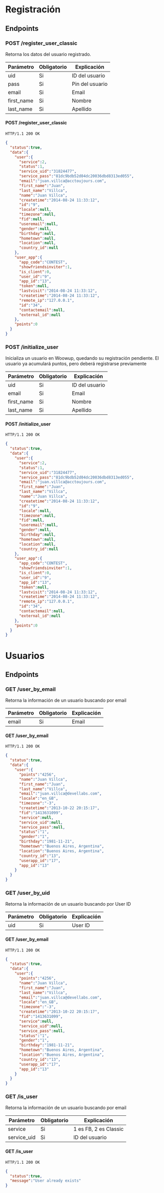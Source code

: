 Registración
======


Endpoints
---------

### POST /register_user_classic

Retorna los datos del usuario registrado.

| Parámetro      | Obligatorio | Explicación                                                                                      |
| ------ | ------ | ------ |
| uid | Si | ID del usuario |
| pass | Si | Pin del usuario |
| email | Si | Email |
| first_name | Si | Nombre |
| last_name | Si | Apellido |


#### POST /register_user_classic

`HTTP/1.1 200 OK`

```json
{
  "status":true,
  "data":{
    "user":{
      "service":2,
      "status":1,
      "service_uid":"31824477",
      "service_pass":"81dc9bdb52d04dc20036dbd8313ed055",
      "email":"juan.villca@acctoujours.com",
      "first_name":"Juan",
      "last_name":"Villca",
      "name":"Juan Villca",
      "createtime":"2014-08-24 11:33:12",
      "id":"9",
      "locale":null,
      "timezone":null,
      "fid":null,
      "useremail":null,
      "gender":null,
      "birthday":null,
      "hometown":null,
      "location":null,
      "country_id":null
    },
    "user_app":{
      "app_code":"CONTEST",
      "showfriendsinviter":1,
      "is_client":0,
      "user_id":"9",
      "app_id":"13",
      "token":null,
      "lastvisit":"2014-08-24 11:33:12",
      "createtime":"2014-08-24 11:33:12",
      "remote_ip":"127.0.0.1",
      "id":"34",
      "contactemail":null,
      "external_id":null
    },
    "points":0
  }
}
```

### POST /initialize_user

Inicializa un usuario en Woowup, quedando su registración pendiente. El usuario ya acumulará puntos, pero deberá registrarse previamente

| Parámetro      | Obligatorio | Explicación                                                                                      |
| ------ | ------ | ------ |
| uid | Si | ID del usuario |
| email | Si | Email |
| first_name | Si | Nombre |
| last_name | Si | Apellido |


#### POST /initialize_user

`HTTP/1.1 200 OK`

```json
{
  "status":true,
  "data":{
    "user":{
      "service":2,
      "status":1,
      "service_uid":"31824477",
      "service_pass":"81dc9bdb52d04dc20036dbd8313ed055",
      "email":"juan.villca@acctoujours.com",
      "first_name":"Juan",
      "last_name":"Villca",
      "name":"Juan Villca",
      "createtime":"2014-08-24 11:33:12",
      "id":"9",
      "locale":null,
      "timezone":null,
      "fid":null,
      "useremail":null,
      "gender":null,
      "birthday":null,
      "hometown":null,
      "location":null,
      "country_id":null
    },
    "user_app":{
      "app_code":"CONTEST",
      "showfriendsinviter":1,
      "is_client":0,
      "user_id":"9",
      "app_id":"13",
      "token":null,
      "lastvisit":"2014-08-24 11:33:12",
      "createtime":"2014-08-24 11:33:12",
      "remote_ip":"127.0.0.1",
      "id":"34",
      "contactemail":null,
      "external_id":null
    },
    "points":0
  }
}
```


Usuarios
======


Endpoints
---------

### GET /user_by_email

Retorna la información de un usuario buscando por email


| Parámetro      | Obligatorio | Explicación                                                                                      |
| ------ | ------ | ------ |
| email | Si | Email |


#### GET /user_by_email

`HTTP/1.1 200 OK`

```json
{
  "status":true,
  "data":{
    "user":{
      "points":"4256",
      "name":"Juan Villca",
      "first_name":"Juan",
      "last_name":"Villca",
      "email":"juan.villca@devellabs.com",
      "locale":"en_GB",
      "timezone":"-3",
      "createtime":"2013-10-22 20:15:17",
      "fid":"1413631099",
      "service":null,
      "service_uid":null,
      "service_pass":null,
      "status":"1",
      "gender":"1",
      "birthday":"1981-11-21",
      "hometown":"Buenos Aires, Argentina",
      "location":"Buenos Aires, Argentina",
      "country_id":"13",
      "userapp_id":"17",
      "app_id":"13"
    }
  }
}
```


### GET /user_by_uid

Retorna la información de un usuario buscando por User ID


| Parámetro      | Obligatorio | Explicación                                                                                      |
| ------ | ------ | ------ |
| uid | Si | User ID |


#### GET /user_by_email

`HTTP/1.1 200 OK`

```json
{
  "status":true,
  "data":{
    "user":{
      "points":"4256",
      "name":"Juan Villca",
      "first_name":"Juan",
      "last_name":"Villca",
      "email":"juan.villca@devellabs.com",
      "locale":"en_GB",
      "timezone":"-3",
      "createtime":"2013-10-22 20:15:17",
      "fid":"1413631099",
      "service":null,
      "service_uid":null,
      "service_pass":null,
      "status":"1",
      "gender":"1",
      "birthday":"1981-11-21",
      "hometown":"Buenos Aires, Argentina",
      "location":"Buenos Aires, Argentina",
      "country_id":"13",
      "userapp_id":"17",
      "app_id":"13"
    }
  }
}
```


### GET /is_user

Retorna la información de un usuario buscando por email


| Parámetro      | Obligatorio | Explicación                                                                                      |
| ------ | ------ | ------ |
| service | Si | 1 es FB, 2 es Classic |
| service_uid | Si | ID del usuario |


#### GET /is_user

`HTTP/1.1 200 OK`

```json
{
  "status":true,
  "message":"User already exists"
}
```












